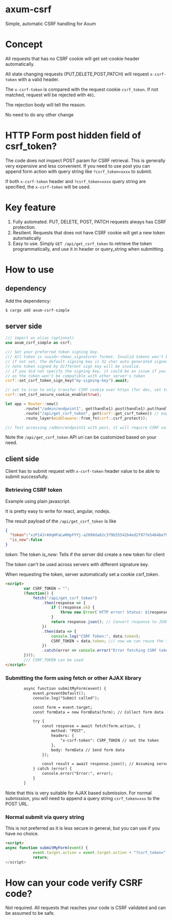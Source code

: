 # axum-csrf
Simple, automatic CSRF handling for Axum

# Concept
All requests that has no CSRF cookie will get set-cookie header automatically.

All state changing requests (PUT,DELETE,POST,PATCH) will request `x-csrf-token` with a valid header.

The `x-csrf-token` is compared with the request cookie `csrf_token`. If not matched, request will be rejected with `401`.

The rejection body will tell the reason.

No need to do any other change

# HTTP Form post hidden field of csrf_token?
The code does not inspect POST param for CSRF retrieval. This is generally very expensive and less convenient. If you need to use post
you can append form action with query string like `?csrf_token=xxxx` to submit. 

If both `x-csrf-token` header and `?csrf_token=xxxx` query string are specified, the `x-csrf-token` will be used.

# Key feature
1. Fully automated. PUT, DELETE, POST, PATCH requests always has CSRF protection.
2. Resilient. Requests that does not have CSRF cookie will get a new token automatically
3. Easy to use. Simply `GET /api/get_csrf_token` to retrieve the token programmatically, and use it in header or query_string when submitting.

# How to use

## dependency
Add the dependency:
```bash
$ cargo add axum-csrf-simple

```

## server side
```rust
/// import as alias (optional)
use axum_csrf_simple as csrf;

/// Set your preferred token signing key.
/// All token is <uuid>-<hmac_signature> format. Invalid tokens won't be trusted.
// if not set, the default signing key is 32 char auto generated signed key
// note token signed by different sign key will be invalid.
// if you did not specify the signing key, it could be an issue if you have multiple instance of apps
// as the token won't be compatible with other server's token
csrf::set_csrf_token_sign_key("my-signing-key").await;

// set to true to only transfer CSRF cookie over https (for dev, set to false or it won't work - false is the default)
csrf::set_csrf_secure_cookie_enable(true); 

let app = Router::new()
        .route("/admin/endpoint1", get(handle1).post(handle1).put(handle1)) // this url, when POST/PUT, is CSRF protected
        .route("/api/get_csrf_token", get(csrf::get_csrf_token)) // expose the API for your client to retrieve CSRF token. One time only, and it can be cached.
        .route_layer(middleware::from_fn(csrf::csrf_protect));

/// Test accessing /admin/endpoint1 with post, it will require CSRF validation.
```

Note the `/api/get_csrf_token` API uri can be customized based on your need.

## client side
Client has to submit request with `x-csrf-token` header value to be able to submit successfully.

### Retrieving CSRF token
Example using plain javascript. 

It is pretty easy to write for react, angular, nodejs.

The result payload of the `/api/get_csrf_token` is like

```json
{
  "token":"xzP14JrA9qHFaLwKHpFYYj-a209dda82c379b55542b4ed2f977e5464be79b8b7f2009ecb08d36b92599b13f",
  "is_new":false
}
```

*token*: The token
*is_new*: Tells if the server did create a new token for client

The token can't be used across servers with different signature key.

When requesting the token, server automatically set a cookie csrf_token.

```html
<script>
        var CSRF_TOKEN = "";
        (function() {
            fetch("/api/get_csrf_token")
                .then(response => {
                    if (!response.ok) {
                        throw new Error(`HTTP error! Status: ${response.status}`);
                    }
                    return response.json(); // Convert response to JSON
                })
                .then(data => {
                    console.log("CSRF Token:", data.token);
                    CSRF_TOKEN = data.token; /// now we can reuse the token
                })
                .catch(error => console.error("Error fetching CSRF token:", error));
        })();
        /// CSRF_TOKEN can be used
</script>
```

### Submitting the form using fetch or other AJAX library
```html
        async function submitMyForm(event) {
            event.preventDefault();
            console.log("Submit called");

            const form = event.target;
            const formData = new FormData(form); // Collect form data

            try {
                const response = await fetch(form.action, {
                    method: "POST",
                    headers: {
                        "x-csrf-token": CSRF_TOKEN // set the token
                    },
                    body: formData // Send form data
                });

                const result = await response.json(); // Assuming server returns JSON
            } catch (error) {
                console.error("Error:", error);
            }
        }
```

Note that this is very suitable for AJAX based submission. For normal submission, you will need to append a query string `csrf_token=xxx` to the POST URL.

### Normal submit via query string
This is not preferred as it is less secure in general, but you can use if you have no choice.

```html
<script>
async function submitMyForm(event) {
            event.target.action = event.target.action + "?csrf_token=" + CSRF_TOKEN + "&other=aaa"; /// Append the CSRF token
            return;
</script>
```

# How can your code verify CSRF code?
Not required. All requests that reaches your code is CSRF validated and can be assumed to be safe.



